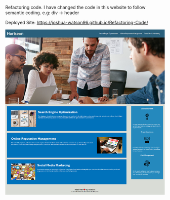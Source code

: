 Refactoring code.
I have changed the code in this website to follow semantic coding.
e.g: div -> header

Deployed Site: https://joshua-watson96.github.io/Refactoring-Code/

![alt](./assets/images/Screenshot.png)